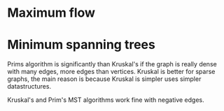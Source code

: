 

# Maximum flow


# Minimum spanning trees

Prims algorithm is significantly than Kruskal's if the graph is really dense with many edges, more edges than vertices. Kruskal is better for sparse graphs, the main reason is because Kruskal is simpler uses simpler datastructures.

Kruskal's and Prim's MST algorithms work fine with negative edges.